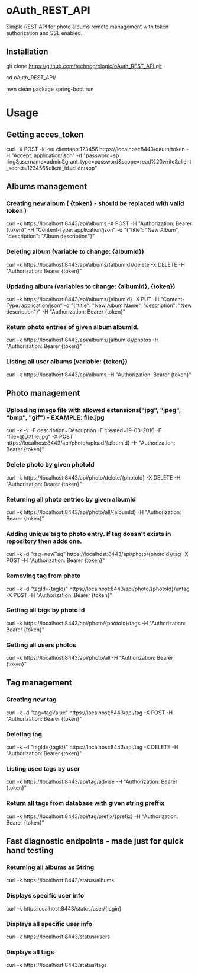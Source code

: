 # oAuth_REST_API

Simple REST API for photo albums remote management with token authorization and SSL enabled. 

## Installation

git clone https://github.com/technoprologic/oAuth_REST_API.git

cd oAuth_REST_API/

mvn clean package spring-boot:run

# Usage

## Getting acces_token

curl -X POST -k -vu clientapp:123456 https://localhost:8443/oauth/token -H "Accept: application/json" -d "password=sp
ring&username=admin&grant_type=password&scope=read%20write&client_secret=123456&client_id=clientapp"

## Albums management
### Creating new album ( {token} - should be replaced with valid token )
curl -k https://localhost:8443/api/albums -X POST -H "Authorization: Bearer {token}" -H "Content-Type: application/json" -d "{\"title\": \"New Album\", \"description\": \"Album description\"}"

### Deleting album (variable to change: {albumId})
curl -k https://localhost:8443/api/albums/{albumId}/delete -X DELETE -H "Authorization: Bearer {token}"

### Updating album (variables to change: {albumId}, {token})
curl -k https://localhost:8443/api/albums/{albumId} -X PUT -H "Content-Type: application/json" -d "{\"title\": \"New Album Name\", \"description\": \"New description\"}" -H "Authorization: Bearer {token}"

### Return photo entries of given album albumId.
curl -k https://localhost:8443/api/albums/{albumId}/photos -H "Authorization: Bearer {token}"

### Listing all user albums (variable: {token})
curl -k https://localhost:8443/api/albums -H "Authorization: Bearer {token}"

## Photo management
### Uploading image file with allowed extensions("jpg", "jpeg", "bmp", "gif") - EXAMPLE: file.jpg
curl -k -v -F description=Description -F created=19-03-2016 -F "file=@D:\file.jpg" -X POST https://localhost:8443/api/photo/upload/{albumId} -H "Authorization: Bearer {token}"

### Delete photo by given photoId
curl -k https://localhost:8443/api/photo/delete/{photoId} -X DELETE -H "Authorization: Bearer {token}"

### Returning all photo entries by given albumId
curl -k https://localhost:8443/api/photo/all/{albumId} -H "Authorization: Bearer {token}"

### Adding unique tag to photo entry. If tag doesn't exists in repository then adds one.
curl -k -d "tag=newTag" https://localhost:8443/api/photo/{photoId}/tag -X POST -H "Authorization: Bearer {token}"

### Removing tag from photo
curl -k -d "tagId={tagId}" https://localhost:8443/api/photo/{photoId}/untag -X POST -H "Authorization: Bearer {token}"

### Getting all tags by photo id
curl -k https://localhost:8443/api/photo/{photoId}/tags -H "Authorization: Bearer {token}"

### Getting all users photos
curl -k https://localhost:8443/api/photo/all -H "Authorization: Bearer {token}"

## Tag management

### Creating new tag
curl -k -d "tag=tagValue" https://localhost:8443/api/tag -X POST -H "Authorization: Bearer {token}"

### Deleting tag
curl -k -d "tagId={tagId}" https://localhost:8443/api/tag -X DELETE -H "Authorization: Bearer {token}"

### Listing used tags by user
curl -k https://localhost:8443/api/tag/advise -H "Authorization: Bearer {token}"

### Return all tags from database with given string preffix
curl -k https://localhost:8443/api/tag/prefix/{prefix} -H "Authorization: Bearer {token}"

## Fast diagnostic endpoints - made just for quick hand testing

### Returning all albums as String
curl -k https://localhost:8443/status/albums

### Displays specific user info
curl -k https:localhost:8443/status/user/{login}

### Displays all specific user info
curl -k https://localhost:8443/status/users

### Displays all tags
curl -k https://localhost:8443/status/tags





